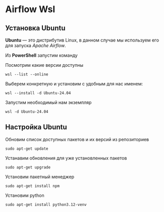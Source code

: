# Airflow Wsl

## Установка Ubuntu
__Ubuntu__ — это дистрибутив Linux, в данном случае мы используем его для запуска _Apache Airflow_.

Из __PowerShell__ запустим команду

Посмотрим какие версии доступны 

```console
wsl --list --online
```

Выберем конкретную и установим c удобным для нас именем:

```console
wsl --install -d Ubuntu-24.04
```

Запустим необходимый нам экземпляр

```console
wsl -d Ubuntu-24.04
```


## Настройка Ubuntu

Обновим список доступных пакетов и их версий из репозиториев
```console
sudo apt-get update
```

Устанавим обновления для уже установленных пакетов
```console
sudo apt-get upgrade
```

Установим пакетный менеджер
```console
sudo apt-get install npm
```

Установим python
```console
sudo apt-get install python3.12-venv
```
